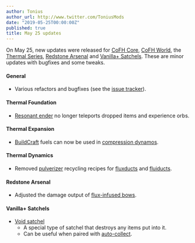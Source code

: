 ```yaml
---
author: Tonius
author_url: http://www.twitter.com/ToniusMods
date: "2019-05-25T00:00:00Z"
published: true
title: May 25 updates
---
```


On May 25, new updates were released for [CoFH Core](/docs/1.12/cofh-core/), [CoFH
World](/docs/1.12/cofh-world/), the [Thermal Series](/docs/#thermal-series),
[Redstone Arsenal](/docs/1.12/redstone-arsenal/) and [Vanilla+
Satchels](/docs/1.12/vanillaplus-satchels/). These are minor updates with bugfixes
and some tweaks.

#### General
* Various refactors and bugfixes (see the [issue
  tracker](https://github.com/CoFH/Feedback/issues?q=is%3Aissue+is%3Aclosed+label%3Afixed+sort%3Aupdated-desc)).

#### Thermal Foundation
* [Resonant ender](/docs/1.12/thermal-foundation/resonant-ender/) no longer teleports
  dropped items and experience orbs.

#### Thermal Expansion
* [BuildCraft](https://www.mod-buildcraft.com/) fuels can now be used in
  [compression dynamos](/docs/1.12/thermal-expansion/compression-dynamo/).

#### Thermal Dynamics
* Removed [pulverizer](/docs/1.12/thermal-expansion/pulverizer/) recycling recipes
  for [fluxducts](/docs/1.12/thermal-dynamics/fluxducts/) and
  [fluiducts](/docs/1.12/thermal-dynamics/fluiduct/).

#### Redstone Arsenal
* Adjusted the damage output of [flux-infused
  bows](/docs/1.12/redstone-arsenal/flux-infused-bow/).

#### Vanilla+ Satchels
* [Void satchel](/docs/1.12/vanillaplus-satchels/satchel/)
  * A special type of satchel that destroys any items put into it.
  * Can be useful when paired with
    [auto-collect](/docs/1.12/vanillaplus-satchels/satchel/#auto-collect).
